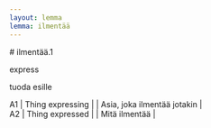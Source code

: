 ```yaml
---
layout: lemma
lemma: ilmentää
---
```


<div class="sense">
# <span class="sensename">ilmentää.1</span>

<span class="description">express</span>

<span class="description">tuoda esille </span>

A1 | Thing expressing |   | Asia, joka ilmentää jotakin  |  
A2 | Thing expressed |   | Mitä ilmentää |  

</div>

